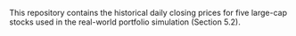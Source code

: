 This repository contains the historical daily closing prices for five large-cap stocks used in the real-world portfolio simulation (Section 5.2).
